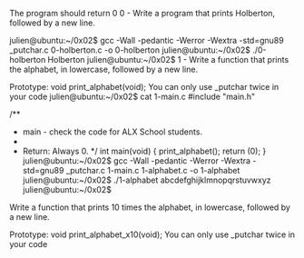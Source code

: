 The program should return 0
0 - Write a program that prints Holberton, followed by a new line.

julien@ubuntu:~/0x02$  gcc -Wall -pedantic -Werror -Wextra -std=gnu89 _putchar.c 0-holberton.c -o 0-holberton
julien@ubuntu:~/0x02$ ./0-holberton 
Holberton
julien@ubuntu:~/0x02$ 
1 - Write a function that prints the alphabet, in lowercase, followed by a new line.

Prototype: void print_alphabet(void);
You can only use _putchar twice in your code
julien@ubuntu:~/0x02$ cat 1-main.c
#include "main.h"

/**
 * main - check the code for ALX School students.
 *
 * Return: Always 0.
 */
int main(void)
{
    print_alphabet();
    return (0);
}
julien@ubuntu:~/0x02$ gcc -Wall -pedantic -Werror -Wextra -std=gnu89 _putchar.c 1-main.c 1-alphabet.c -o 1-alphabet
julien@ubuntu:~/0x02$ ./1-alphabet 
abcdefghijklmnopqrstuvwxyz
julien@ubuntu:~/0x02$

<p>Write a function that prints 10 times the alphabet, in lowercase, followed by a new line.</p>
Prototype: void print_alphabet_x10(void);
You can only use _putchar twice in your code
